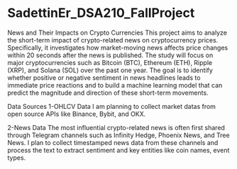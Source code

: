 # SadettinEr_DSA210_FallProject
News and Their Impacts on Crypto Currencies
This project aims to analyze the short-term impact of crypto-related news on cryptocurrency prices.
Specifically, it investigates how market-moving news affects price changes within 20 seconds after the news is published.
The study will focus on major cryptocurrencies such as Bitcoin (BTC), Ethereum (ETH), Ripple (XRP), and Solana (SOL) over the past one year.
The goal is to identify whether positive or negative sentiment in news headlines leads to immediate price reactions and to build a machine learning model that can predict the magnitude and direction of these short-term movements.

Data Sources
1-OHLCV Data
I am planning to collect market datas from open source APIs like Binance, Bybit, and OKX.

2-News Data 
The most influential crypto-related news is often first shared through Telegram channels such as Infinity Hedge, Phoenix News, and Tree News.
I plan to collect timestamped news data from these channels and process the text to extract sentiment and key entities like coin names, event types.

